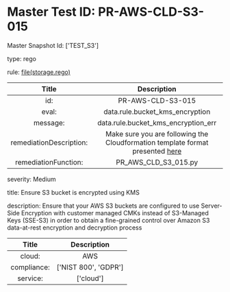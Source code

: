 



# Master Test ID: PR-AWS-CLD-S3-015


Master Snapshot Id: ['TEST_S3']

type: rego

rule: [file(storage.rego)]  
  
  
  
  

|Title|Description|
| :---: | :---: |
|id: |PR-AWS-CLD-S3-015|
|eval: |data.rule.bucket_kms_encryption|
|message: |data.rule.bucket_kms_encryption_err|
|remediationDescription: |Make sure you are following the Cloudformation template format presented <a href='https://docs.aws.amazon.com/AWSCloudFormation/latest/UserGuide/aws-properties-s3-bucket-serversideencryptionbydefault.html#cfn-s3-bucket-serversideencryptionbydefault-ssealgorithm' target='_blank'>here</a>|
|remediationFunction: |PR_AWS_CLD_S3_015.py|


severity: Medium

title: Ensure S3 bucket is encrypted using KMS

description: Ensure that your AWS S3 buckets are configured to use Server-Side Encryption with customer managed CMKs instead of S3-Managed Keys (SSE-S3) in order to obtain a fine-grained control over Amazon S3 data-at-rest encryption and decryption process  
  
  

|Title|Description|
| :---: | :---: |
|cloud: |AWS|
|compliance: |['NIST 800', 'GDPR']|
|service: |['cloud']|



[file(storage.rego)]: https://github.com/prancer-io/prancer-compliance-test/tree/master/aws/cloud/storage.rego

